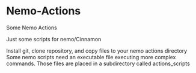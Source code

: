 # Nemo-Actions
Some Nemo Actions

Just some scripts for nemo/Cinnamon

Install git, clone repository, and copy files to your nemo actions directory
Some nemo scripts need an executable file executing more complex commands. Those files are
placed in a subdirectory called actions_scripts

